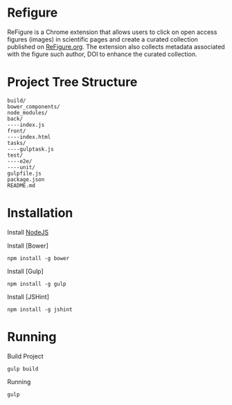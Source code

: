 [NodeJS]: https://nodejs.org/

Refigure
============

 ReFigure is a Chrome extension that allows users to click on open access figures (images) in scientific pages and create a curated collection published on <a href="https://refigure.org">ReFigure.org</a>. The extension also collects metadata associated with the figure such author, DOI to enhance the curated collection. 




Project Tree Structure
============

    build/
    bower_components/
    node_modules/
    back/
    ----index.js
    front/
    ----index.html
    tasks/
    ----gulptask.js
    test/
    ----e2e/
    ----unit/
    gulpfile.js
    package.json
    README.md

Installation
============

Install [NodeJS]

Install [Bower]

    npm install -g bower

Install [Gulp]

    npm install -g gulp

Install [JSHint]

    npm install -g jshint

Running
============

Build Project

    gulp build

Running

    gulp
